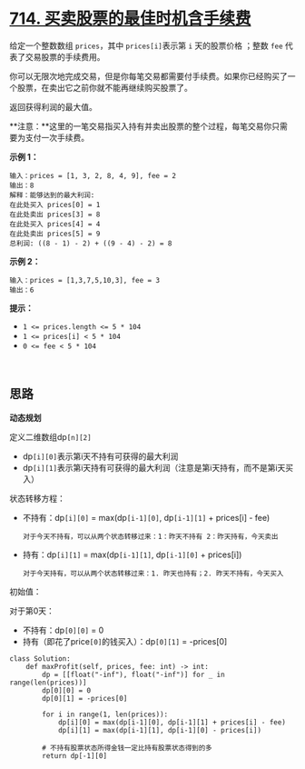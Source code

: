 # [714. 买卖股票的最佳时机含手续费](https://leetcode.cn/problems/best-time-to-buy-and-sell-stock-with-transaction-fee/)

给定一个整数数组 `prices`，其中 `prices[i]`表示第 `i` 天的股票价格 ；整数 `fee` 代表了交易股票的手续费用。

你可以无限次地完成交易，但是你每笔交易都需要付手续费。如果你已经购买了一个股票，在卖出它之前你就不能再继续购买股票了。

返回获得利润的最大值。

**注意：**这里的一笔交易指买入持有并卖出股票的整个过程，每笔交易你只需要为支付一次手续费。

 

**示例 1：**

```
输入：prices = [1, 3, 2, 8, 4, 9], fee = 2
输出：8
解释：能够达到的最大利润:  
在此处买入 prices[0] = 1
在此处卖出 prices[3] = 8
在此处买入 prices[4] = 4
在此处卖出 prices[5] = 9
总利润: ((8 - 1) - 2) + ((9 - 4) - 2) = 8
```

**示例 2：**

```
输入：prices = [1,3,7,5,10,3], fee = 3
输出：6
```

 

**提示：**

- `1 <= prices.length <= 5 * 104`
- `1 <= prices[i] < 5 * 104`
- `0 <= fee < 5 * 104`



</br>

## 思路

**动态规划**

定义二维数组dp`[n][2]`

- dp`[i][0]`表示第i天不持有可获得的最大利润
- dp`[i][1]`表示第i天持有可获得的最大利润（注意是第i天持有，而不是第i天买入）

状态转移方程：

- 不持有：dp`[i][0]` = max(dp`[i-1][0]`, dp`[i-1][1]` + prices[i] - fee)

  ```
  对于今天不持有，可以从两个状态转移过来：1：昨天不持有 2：昨天持有，今天卖出
  ```

- 持有：dp`[i][1]` = max(dp`[i-1][1]`, dp`[i-1][0]` + prices[i])

  ```
  对于今天持有，可以从两个状态转移过来：1. 昨天也持有；2. 昨天不持有，今天买入
  ```

初始值：

对于第0天：

- 不持有：dp`[0][0]` = 0
- 持有（即花了price`[0]`的钱买入）：dp`[0][1]` = -prices[0]

```
class Solution:
    def maxProfit(self, prices, fee: int) -> int:
        dp = [[float("-inf"), float("-inf")] for _ in range(len(prices))]
        dp[0][0] = 0
        dp[0][1] = -prices[0]

        for i in range(1, len(prices)):
            dp[i][0] = max(dp[i-1][0], dp[i-1][1] + prices[i] - fee)
            dp[i][1] = max(dp[i-1][1], dp[i-1][0] - prices[i])

        # 不持有股票状态所得金钱一定比持有股票状态得到的多
        return dp[-1][0]

```

